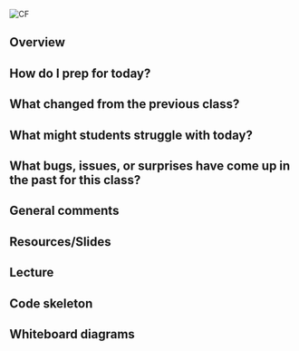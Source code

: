 ![CF](https://i.imgur.com/7v5ASc8.png)


## Overview

## How do I prep for today?

## What changed from the previous class?

## What might students struggle with today?

## What bugs, issues, or surprises have come up in the past for this class?

## General comments

## Resources/Slides

## Lecture

## Code skeleton

## Whiteboard diagrams